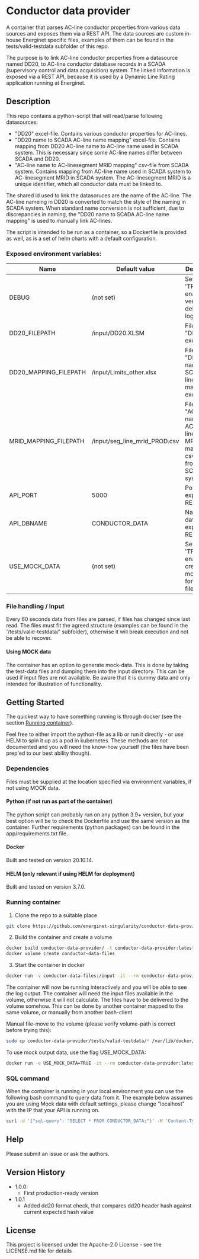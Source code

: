 # Conductor data provider

A container that parses AC-line conductor properties from various data sources and exposes them via a REST API.
The data sources are custom in-house Energinet specific files, examples of them can be found in the tests/valid-testdata subfolder of this repo.

The purpose is to link AC-line conductor properties from a datasource named DD20, to AC-line conductor database records in a SCADA (supervisory control and data acquisition) system.
The linked information is exposed via a REST API, because it is used by a Dynamic Line Rating application running at Energinet.

## Description
This repo contains a python-script that will read/parse following datasources:
- "DD20" excel-file.
Contains various conductor properties for AC-lines.
- "DD20 name to SCADA AC-line name mapping" excel-file.
Contains mapping from DD20 AC-line name to AC-line name used in SCADA system. This is necessary since some AC-line names differ between SCADA and DD20.
- "AC-line name to AC-linesegment MRID mapping" csv-file from SCADA system.
Contains mapping from AC-line name used in SCADA system to AC-linesegment MRID in SCADA system.
The AC-linesegment MRID is a unique identifier, which all conductor data must be linked to.

The shared id used to link the datasoruces are the name of the AC-line. The AC-line nameing in DD20 is converted to match the style of the naming in SCADA system.
When standard name conversion is not sufficient, due to discrepancies in naming, the "DD20 name to SCADA AC-line name mapping" is used to manually link AC-lines.
            
The script is intended to be run as a container, so a Dockerfile is provided as well, as is a set of helm charts with a default configuration.

### Exposed environment variables:

| Name | Default value | Description |
|--|--|--|
|DEBUG|(not set)|Set to 'TRUE' to enable very verbose debugging log|
|DD20_FILEPATH|/input/DD20.XLSM|Filepath for "DD20" excel-file|
|DD20_MAPPING_FILEPATH|/input/Limits_other.xlsx|Filepath for "DD20 name to SCADA AC-line name mapping" excel-file.|
|MRID_MAPPING_FILEPATH|/input/seg_line_mrid_PROD.csv|Filepath for "AC-line name to AC-linesegment MRID mapping" csv-file from SCADA system.|
|API_PORT|5000|Port for exposing REST API|
|API_DBNAME|CONDUCTOR_DATA|Name of database exposed via REST API|
|USE_MOCK_DATA|(not set)|Set to 'TRUE' to enable creating mock forecast files|

### File handling / Input

Every 60 seconds data from files are parsed, if files has changed since last read.
The files must fit the agreed structure (examples can be found in the '/tests/valid-testdata/' subfolder), otherwise it will break execution and not be able to recover.

#### Using MOCK data

The container has an option to generate mock-data. This is done by taking the test-data files and dumping them into the input directory. This can be used if input files are not available. Be aware that it is dummy data and only intended for illustration of functionality.

## Getting Started

The quickest way to have something running is through docker (see the section [Running container](#running-container)).

Feel free to either import the python-file as a lib or run it directly - or use HELM to spin it up as a pod in kubernetes. These methods are not documented and you will need the know-how yourself (the files have been prep'ed to our best ability though).

### Dependencies

Files must be supplied at the location specified via environment variables, if not using MOCK data.

#### Python (if not run as part of the container)

The python script can probably run on any python 3.9+ version, but your best option will be to check the Dockerfile and use the same version as the container. Further requirements (python packages) can be found in the app/requirements.txt file.

#### Docker

Built and tested on version 20.10.14.

#### HELM (only relevant if using HELM for deployment)

Built and tested on version 3.7.0.

### Running container

1. Clone the repo to a suitable place
````bash
git clone https://github.com/energinet-singularity/conductor-data-provider.git
````

2. Build the container and create a volume
````bash
docker build conductor-data-provider/ -t conductor-data-provider:latest
docker volume create conductor-data-files
````

3. Start the container in docker
````bash
docker run -v conductor-data-files:/input -it --rm conductor-data-provider:latest
````
The container will now be running interactively and you will be able to see the log output. The container will need the input files available in the volume, otherwise it will not calculate.
The files have to be delivered to the volume somehow. This can be done by another container mapped to the same volume, or manually from another bash-client

Manual file-move to the volume (please verify volume-path is correct before trying this):
````bash
sudo cp conductor-data-provider/tests/valid-testdata/* /var/lib/docker/volumes/conductor-data-files/_data/
````

To use mock output data, use the flag USE_MOCK_DATA:
````bash
docker run -e USE_MOCK_DATA=TRUE -it --rm conductor-data-provider:latest
````
### SQL command

When the container is running in your local environment you can use the following bash command to query data from it. The example below assumes you are using Mock data with default settings, please change "localhost" with the IP that your API is running on.
````bash
curl -d '{"sql-query": "SELECT * FROM CONDUCTOR_DATA;"}' -H 'Content-Type: application/json' -X POST http://localhost:5000/
````
## Help

Please submit an issue or ask the authors.

## Version History

* 1.0.0:
    * First production-ready version
* 1.0.1
    * Added dd20 format check, that compares dd20 header hash against current expected hash value  

## License

This project is licensed under the Apache-2.0 License - see the LICENSE.md file for details
